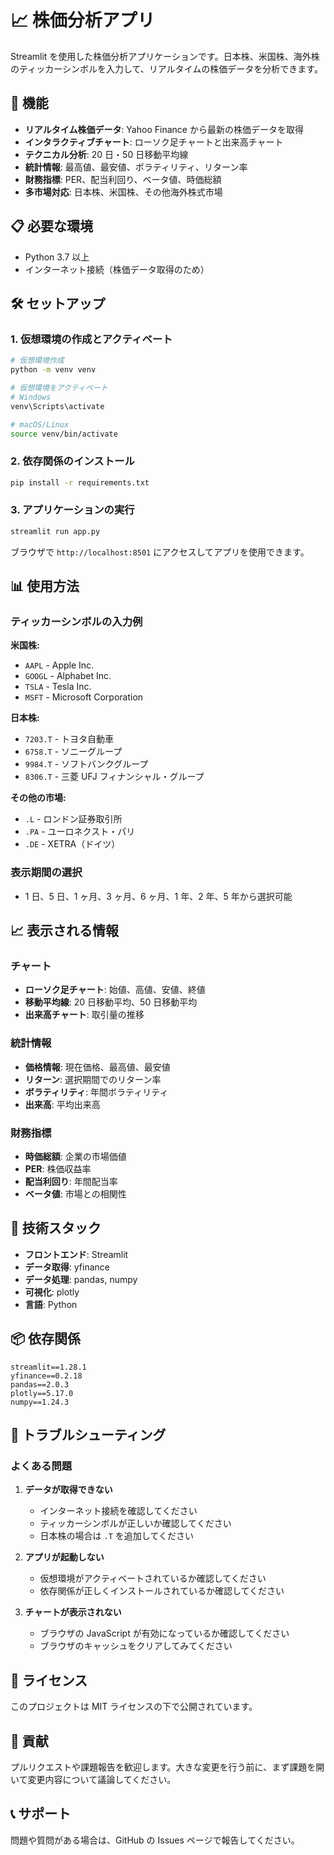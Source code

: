 # 📈 株価分析アプリ

Streamlit を使用した株価分析アプリケーションです。日本株、米国株、海外株のティッカーシンボルを入力して、リアルタイムの株価データを分析できます。

## 🚀 機能

- **リアルタイム株価データ**: Yahoo Finance から最新の株価データを取得
- **インタラクティブチャート**: ローソク足チャートと出来高チャート
- **テクニカル分析**: 20 日・50 日移動平均線
- **統計情報**: 最高値、最安値、ボラティリティ、リターン率
- **財務指標**: PER、配当利回り、ベータ値、時価総額
- **多市場対応**: 日本株、米国株、その他海外株式市場

## 📋 必要な環境

- Python 3.7 以上
- インターネット接続（株価データ取得のため）

## 🛠️ セットアップ

### 1. 仮想環境の作成とアクティベート

```bash
# 仮想環境作成
python -m venv venv

# 仮想環境をアクティベート
# Windows
venv\Scripts\activate

# macOS/Linux
source venv/bin/activate
```

### 2. 依存関係のインストール

```bash
pip install -r requirements.txt
```

### 3. アプリケーションの実行

```bash
streamlit run app.py
```

ブラウザで `http://localhost:8501` にアクセスしてアプリを使用できます。

## 📊 使用方法

### ティッカーシンボルの入力例

**米国株:**

- `AAPL` - Apple Inc.
- `GOOGL` - Alphabet Inc.
- `TSLA` - Tesla Inc.
- `MSFT` - Microsoft Corporation

**日本株:**

- `7203.T` - トヨタ自動車
- `6758.T` - ソニーグループ
- `9984.T` - ソフトバンクグループ
- `8306.T` - 三菱 UFJ フィナンシャル・グループ

**その他の市場:**

- `.L` - ロンドン証券取引所
- `.PA` - ユーロネクスト・パリ
- `.DE` - XETRA（ドイツ）

### 表示期間の選択

- 1 日、5 日、1 ヶ月、3 ヶ月、6 ヶ月、1 年、2 年、5 年から選択可能

## 📈 表示される情報

### チャート

- **ローソク足チャート**: 始値、高値、安値、終値
- **移動平均線**: 20 日移動平均、50 日移動平均
- **出来高チャート**: 取引量の推移

### 統計情報

- **価格情報**: 現在価格、最高値、最安値
- **リターン**: 選択期間でのリターン率
- **ボラティリティ**: 年間ボラティリティ
- **出来高**: 平均出来高

### 財務指標

- **時価総額**: 企業の市場価値
- **PER**: 株価収益率
- **配当利回り**: 年間配当率
- **ベータ値**: 市場との相関性

## 🔧 技術スタック

- **フロントエンド**: Streamlit
- **データ取得**: yfinance
- **データ処理**: pandas, numpy
- **可視化**: plotly
- **言語**: Python

## 📦 依存関係

```
streamlit==1.28.1
yfinance==0.2.18
pandas==2.0.3
plotly==5.17.0
numpy==1.24.3
```

## 🐛 トラブルシューティング

### よくある問題

1. **データが取得できない**

   - インターネット接続を確認してください
   - ティッカーシンボルが正しいか確認してください
   - 日本株の場合は `.T` を追加してください

2. **アプリが起動しない**

   - 仮想環境がアクティベートされているか確認してください
   - 依存関係が正しくインストールされているか確認してください

3. **チャートが表示されない**
   - ブラウザの JavaScript が有効になっているか確認してください
   - ブラウザのキャッシュをクリアしてみてください

## 📝 ライセンス

このプロジェクトは MIT ライセンスの下で公開されています。

## 🤝 貢献

プルリクエストや課題報告を歓迎します。大きな変更を行う前に、まず課題を開いて変更内容について議論してください。

## 📞 サポート

問題や質問がある場合は、GitHub の Issues ページで報告してください。

